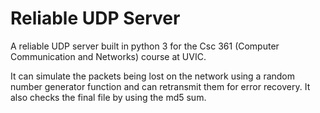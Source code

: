 # Reliable UDP Server

A reliable UDP server built in python 3 for the Csc 361 (Computer Communication and Networks) course at UVIC. 

It can simulate the packets being lost on the network using a random number generator function and can retransmit them for error recovery. It also checks the final file by using the md5 sum. 


